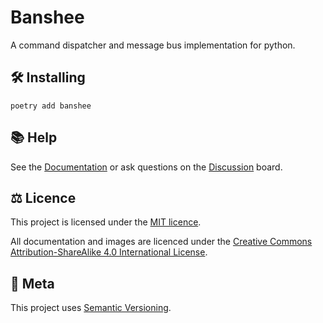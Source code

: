 # Banshee

<p class="lead">
A command dispatcher and message bus implementation for python.
</p>

## 🛠 Installing

```
poetry add banshee
```

## 📚 Help

See the [Documentation][docs] or ask questions on the [Discussion][discussions] board.

## ⚖️ Licence

This project is licensed under the [MIT licence][mit_licence].

All documentation and images are licenced under the 
[Creative Commons Attribution-ShareAlike 4.0 International License][cc_by_sa].

## 📝 Meta

This project uses [Semantic Versioning][semvar].

[docs]: https://banshee.artisan.io
[discussions]: https://github.com/artisanofcode/python-banshee/discussions
[mit_licence]: http://dan.mit-license.org/
[cc_by_sa]: https://creativecommons.org/licenses/by-sa/4.0/
[semvar]: http://semver.org/
